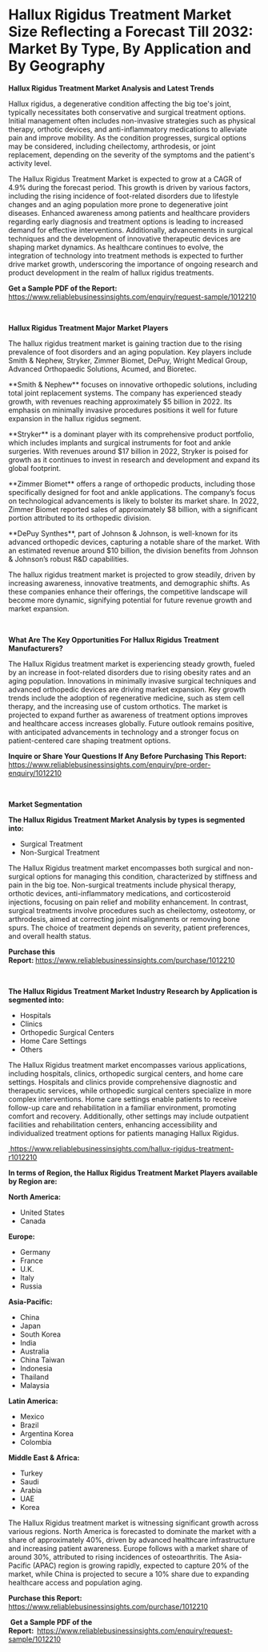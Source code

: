 <p><h1>Hallux Rigidus Treatment Market Size Reflecting a Forecast Till 2032: Market By Type, By Application and By Geography</h1></p><p><strong>Hallux Rigidus Treatment Market Analysis and Latest Trends</strong></p>
<p><p>Hallux rigidus, a degenerative condition affecting the big toe's joint, typically necessitates both conservative and surgical treatment options. Initial management often includes non-invasive strategies such as physical therapy, orthotic devices, and anti-inflammatory medications to alleviate pain and improve mobility. As the condition progresses, surgical options may be considered, including cheilectomy, arthrodesis, or joint replacement, depending on the severity of the symptoms and the patient's activity level.</p><p>The Hallux Rigidus Treatment Market is expected to grow at a CAGR of 4.9% during the forecast period. This growth is driven by various factors, including the rising incidence of foot-related disorders due to lifestyle changes and an aging population more prone to degenerative joint diseases. Enhanced awareness among patients and healthcare providers regarding early diagnosis and treatment options is leading to increased demand for effective interventions. Additionally, advancements in surgical techniques and the development of innovative therapeutic devices are shaping market dynamics. As healthcare continues to evolve, the integration of technology into treatment methods is expected to further drive market growth, underscoring the importance of ongoing research and product development in the realm of hallux rigidus treatments.</p></p>
<p><strong>Get a Sample PDF of the Report:&nbsp;</strong> <a href="https://www.reliablebusinessinsights.com/enquiry/request-sample/1012210?utm_campaign=2224&utm_medium=2&utm_source=Github&utm_content=ia&utm_term=16042025&utm_id=hallux-rigidus-treatment">https://www.reliablebusinessinsights.com/enquiry/request-sample/1012210</a></p>
<p>&nbsp;</p>
<p><strong>Hallux Rigidus Treatment Major Market Players</strong></p>
<p><p>The hallux rigidus treatment market is gaining traction due to the rising prevalence of foot disorders and an aging population. Key players include Smith & Nephew, Stryker, Zimmer Biomet, DePuy, Wright Medical Group, Advanced Orthopaedic Solutions, Acumed, and Bioretec. </p><p>**Smith & Nephew** focuses on innovative orthopedic solutions, including total joint replacement systems. The company has experienced steady growth, with revenues reaching approximately $5 billion in 2022. Its emphasis on minimally invasive procedures positions it well for future expansion in the hallux rigidus segment.</p><p>**Stryker** is a dominant player with its comprehensive product portfolio, which includes implants and surgical instruments for foot and ankle surgeries. With revenues around $17 billion in 2022, Stryker is poised for growth as it continues to invest in research and development and expand its global footprint. </p><p>**Zimmer Biomet** offers a range of orthopedic products, including those specifically designed for foot and ankle applications. The company’s focus on technological advancements is likely to bolster its market share. In 2022, Zimmer Biomet reported sales of approximately $8 billion, with a significant portion attributed to its orthopedic division.</p><p>**DePuy Synthes**, part of Johnson & Johnson, is well-known for its advanced orthopedic devices, capturing a notable share of the market. With an estimated revenue around $10 billion, the division benefits from Johnson & Johnson’s robust R&D capabilities.</p><p>The hallux rigidus treatment market is projected to grow steadily, driven by increasing awareness, innovative treatments, and demographic shifts. As these companies enhance their offerings, the competitive landscape will become more dynamic, signifying potential for future revenue growth and market expansion.</p></p>
<p>&nbsp;</p>
<p><strong>What Are The Key Opportunities For Hallux Rigidus Treatment Manufacturers?</strong></p>
<p><p>The Hallux Rigidus treatment market is experiencing steady growth, fueled by an increase in foot-related disorders due to rising obesity rates and an aging population. Innovations in minimally invasive surgical techniques and advanced orthopedic devices are driving market expansion. Key growth trends include the adoption of regenerative medicine, such as stem cell therapy, and the increasing use of custom orthotics. The market is projected to expand further as awareness of treatment options improves and healthcare access increases globally. Future outlook remains positive, with anticipated advancements in technology and a stronger focus on patient-centered care shaping treatment options.</p></p>
<p><strong>Inquire or Share Your Questions If Any Before Purchasing This Report:</strong> <a href="https://www.reliablebusinessinsights.com/enquiry/pre-order-enquiry/1012210?utm_campaign=2224&utm_medium=2&utm_source=Github&utm_content=ia&utm_term=16042025&utm_id=hallux-rigidus-treatment">https://www.reliablebusinessinsights.com/enquiry/pre-order-enquiry/1012210</a></p>
<p>&nbsp;</p>
<p><strong>Market Segmentation</strong></p>
<p><strong>The Hallux Rigidus Treatment Market Analysis by types is segmented into:</strong></p>
<p><ul><li>Surgical Treatment</li><li>Non-Surgical Treatment</li></ul></p>
<p><p>The Hallux Rigidus treatment market encompasses both surgical and non-surgical options for managing this condition, characterized by stiffness and pain in the big toe. Non-surgical treatments include physical therapy, orthotic devices, anti-inflammatory medications, and corticosteroid injections, focusing on pain relief and mobility enhancement. In contrast, surgical treatments involve procedures such as cheilectomy, osteotomy, or arthrodesis, aimed at correcting joint misalignments or removing bone spurs. The choice of treatment depends on severity, patient preferences, and overall health status.</p></p>
<p><strong>Purchase this Report:&nbsp;</strong><a href="https://www.reliablebusinessinsights.com/purchase/1012210?utm_campaign=2224&utm_medium=2&utm_source=Github&utm_content=ia&utm_term=16042025&utm_id=hallux-rigidus-treatment">https://www.reliablebusinessinsights.com/purchase/1012210</a></p>
<p>&nbsp;</p>
<p><strong>The Hallux Rigidus Treatment Market Industry Research by Application is segmented into:</strong></p>
<p><ul><li>Hospitals</li><li>Clinics</li><li>Orthopedic Surgical Centers</li><li>Home Care Settings</li><li>Others</li></ul></p>
<p><p>The Hallux Rigidus treatment market encompasses various applications, including hospitals, clinics, orthopedic surgical centers, and home care settings. Hospitals and clinics provide comprehensive diagnostic and therapeutic services, while orthopedic surgical centers specialize in more complex interventions. Home care settings enable patients to receive follow-up care and rehabilitation in a familiar environment, promoting comfort and recovery. Additionally, other settings may include outpatient facilities and rehabilitation centers, enhancing accessibility and individualized treatment options for patients managing Hallux Rigidus.</p></p>
<p><a href="https://www.reliablebusinessinsights.com/hallux-rigidus-treatment-r1012210?utm_campaign=2224&utm_medium=2&utm_source=Github&utm_content=ia&utm_term=16042025&utm_id=hallux-rigidus-treatment">&nbsp;https://www.reliablebusinessinsights.com/hallux-rigidus-treatment-r1012210</a></p>
<p><strong>In terms of Region, the Hallux Rigidus Treatment Market Players available by Region are:</strong></p>
<p>
    <p> <strong> North America: </strong>
        <ul>
            <li>United States</li>
            <li>Canada</li>
        </ul>
        </p> 
    <p> <strong> Europe: </strong>
        <ul>
            <li>Germany</li>
            <li>France</li>
            <li>U.K.</li>
            <li>Italy</li>
            <li>Russia</li>
        </ul>
        </p> 
    <p> <strong> Asia-Pacific: </strong>
        <ul>
            <li>China</li>
            <li>Japan</li>
            <li>South Korea</li>
            <li>India</li>
            <li>Australia</li>
            <li>China Taiwan</li>
            <li>Indonesia</li>
            <li>Thailand</li>
            <li>Malaysia</li>
        </ul>
        </p> 
    <p> <strong> Latin America: </strong>
        <ul>
            <li>Mexico</li>
            <li>Brazil</li>
            <li>Argentina Korea</li>
            <li>Colombia</li>
        </ul>
        </p> 
    <p> <strong> Middle East & Africa: </strong>
        <ul>
            <li>Turkey</li>
            <li>Saudi</li>
            <li>Arabia</li>
            <li>UAE</li>
            <li>Korea</li>
        </ul>
    </p>
    </p>
<p><p>The Hallux Rigidus treatment market is witnessing significant growth across various regions. North America is forecasted to dominate the market with a share of approximately 40%, driven by advanced healthcare infrastructure and increasing patient awareness. Europe follows with a market share of around 30%, attributed to rising incidences of osteoarthritis. The Asia-Pacific (APAC) region is growing rapidly, expected to capture 20% of the market, while China is projected to secure a 10% share due to expanding healthcare access and population aging.</p></p>
<p><strong>Purchase this Report: </strong><a href="https://www.reliablebusinessinsights.com/purchase/1012210?utm_campaign=2224&utm_medium=2&utm_source=Github&utm_content=ia&utm_term=16042025&utm_id=hallux-rigidus-treatment">https://www.reliablebusinessinsights.com/purchase/1012210</a></p>
<p>&nbsp;<strong>Get a Sample PDF of the Report:&nbsp;&nbsp;</strong><a href="https://www.reliablebusinessinsights.com/enquiry/request-sample/1012210?utm_campaign=2224&utm_medium=2&utm_source=Github&utm_content=ia&utm_term=16042025&utm_id=hallux-rigidus-treatment">https://www.reliablebusinessinsights.com/enquiry/request-sample/1012210</a></p>
<p><strong></strong></p>
<p><p></p><p></p><p></p></p>